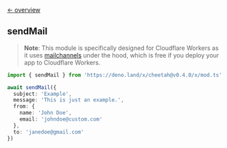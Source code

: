 [← overview](https://github.com/azurystudio/cheetah/blob/dev/guide/index.md)

## sendMail

> **Note**: This module is specifically designed for Cloudflare Workers as it uses [mailchannels](https://blog.cloudflare.com/sending-email-from-workers-with-mailchannels) under the hood, which is free if you deploy your app to Cloudflare Workers.

```ts
import { sendMail } from 'https://deno.land/x/cheetah@v0.4.0/x/mod.ts'

await sendMail({
  subject: 'Example',
  message: 'This is just an example.',
  from: {
    name: 'John Doe',
    email: 'johndoe@custom.com'
  },
  to: 'janedoe@gmail.com'
})
```

